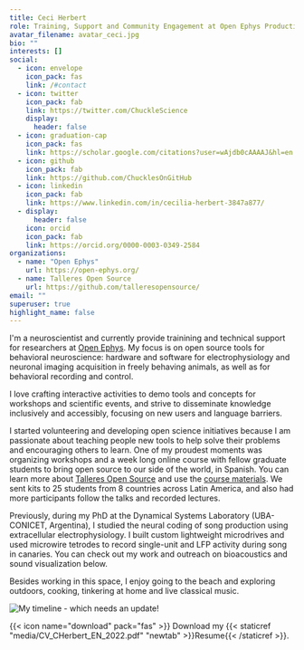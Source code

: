 ```yaml
---
title: Ceci Herbert
role: Training, Support and Community Engagement at Open Ephys Production Site, Lisbon
avatar_filename: avatar_ceci.jpg
bio: ""
interests: []
social:
  - icon: envelope
    icon_pack: fas
    link: /#contact
  - icon: twitter
    icon_pack: fab
    link: https://twitter.com/ChuckleScience
    display:
      header: false
  - icon: graduation-cap
    icon_pack: fas
    link: https://scholar.google.com/citations?user=wAjdb0cAAAAJ&hl=en
  - icon: github
    icon_pack: fab
    link: https://github.com/ChucklesOnGitHub
  - icon: linkedin
    icon_pack: fab
    link: https://www.linkedin.com/in/cecilia-herbert-3847a877/
  - display:
      header: false
    icon: orcid
    icon_pack: fab
    link: https://orcid.org/0000-0003-0349-2584
organizations:
  - name: "Open Ephys"
    url: https://open-ephys.org/
  - name: Talleres Open Source
    url: https://github.com/talleresopensource/
email: ""
superuser: true
highlight_name: false
---
```

I'm a neuroscientist and currently provide trainining and technical support for researchers at [Open Ephys](https://open-ephys.org).
My focus is on open source tools for behavioral neuroscience: hardware and software for electrophysiology and neuronal imaging acquisition in freely behaving animals, as well as for behavioral recording and control.

I love crafting interactive activities to demo tools and concepts for workshops and scientific events, and strive to disseminate knowledge inclusively and accessibly, focusing on new users and language barriers.

I started volunteering and developing open science initiatives because I am passionate about teaching people new tools to help solve their problems and encouraging others to learn. One of my proudest moments was organizing workshops and a week long online course with fellow graduate students to bring open source to our side of the world, in Spanish. You can learn more about [Talleres Open Source](https://talleresos.netlify.app/) and use the [course materials](https://github.com/talleresopensource/taller-ibro-larc). We sent kits to 25 students from 8 countries across Latin America, and also had more participants follow the talks and recorded lectures. 

Previously, during my PhD at the Dynamical Systems Laboratory (UBA-CONICET, Argentina), I studied the neural coding of song production using extracellular electrophysiology. I built custom lightweight microdrives and used microwire tetrodes to record single-unit and LFP activity during song in canaries. You can check out my work and outreach on bioacoustics and sound visualization below.

Besides working in this space, I enjoy going to the beach and exploring outdoors, cooking, tinkering at home and live classical music.

![My timeline - which needs an update!](/media/Timeline_edited_withlogos_transp.png)

{{< icon name="download" pack="fas" >}} Download my {{< staticref "media/CV_CHerbert_EN_2022.pdf" "newtab" >}}Resume{{< /staticref >}}.
